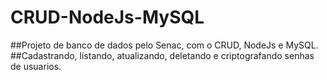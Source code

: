 # CRUD-NodeJs-MySQL
##Projeto de banco de dados pelo Senac, com o CRUD, NodeJs e MySQL.
##Cadastrando, listando, atualizando, deletando e criptografando senhas de usuarios.
